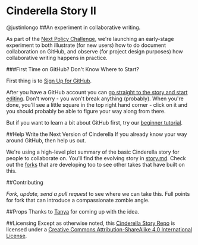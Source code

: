 Cinderella Story II
====================
@justinlongo 
##An experiment in collaborative writing.

As part of the [Next Policy Challenge](http://nextpolicychallenge.github.io/), we're launching an early-stage experiment to both illustrate (for new users) how to do document collaboration on GitHub, and observe (for project design purposes) how collaborative writing happens in practice. 

###First Time on GitHub? Don't Know Where to Start?

First thing is to [Sign Up for GitHub](https://github.com/join).

After you have a GitHub account you can [go straight to the story and start editing](https://github.com/NextPolicyChallenge/cinderella-story/edit/master/story.md#fullscreen_blob_contents). Don't worry - you won't break anything (probably). When you're done, you'll see a little square in the top right hand corner - click on it and you should probably be able to figure your way along from there.

But if you want to learn a bit about GitHub first, try our [beginner tutorial](https://docs.google.com/document/d/17ZZqDhD-Ax4rmfma6Hi26RTREB-ApKZHzht5TBzWdjY/edit).


##Help Write the Next Version of Cinderella
If you already know your way around GitHub, then help us out.

We're using a high-level plot summary of the basic Cinderella story for people to collaborate on. You'll find the evolving story in [story.md](https://github.com/NextPolicyChallenge/cinderella-story/blob/master/story.md). Check out the [forks](https://github.com/NextPolicyChallenge/cinderella-story/network) that are developing too to see other takes that have built on this.

##Contributing 

*Fork, update, send a pull request* to see where we can take this. Full points for fork that can introduce a compassionate zombie angle.

##Props
Thanks to [Tanya](https://github.com/tmkelley) for coming up with the idea.

##Licensing 
Except as otherwise noted, this [Cinderella Story Repo](https://github.com/NextPolicyChallenge/cinderella-story) is licensed under a [Creative Commons Attribution-ShareAlike 4.0 International License](http://creativecommons.org/licenses/by-sa/4.0/deed.en_US).
